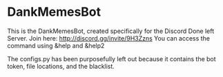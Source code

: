 # DankMemesBot

This is the DankMemesBot, created specifically for the Discord Done left Server. Join here: http://discord.gg/invite/9H3Zzns
You can access the command using &help and &help2

The configs.py has been purposefully left out because it contains the bot token, file locations, and the blacklist. 
